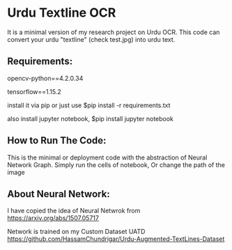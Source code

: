 # Urdu Textline OCR
It is a minimal version of my research project on Urdu OCR.
This code can convert your urdu "textline" (check test.jpg) into urdu text.

## Requirements:
opencv-python==4.2.0.34

tensorflow==1.15.2

install it via pip or just use $pip install -r requirements.txt

also install jupyter notebook, $pip install jupyter notebook

## How to Run The Code:
This is the minimal or deployment code with the abstraction of Neural Network Graph. Simply run the cells of notebook, Or change the path of the image

## About Neural Network:
I have copied the idea of Neural Netwrok from 
https://arxiv.org/abs/1507.05717

Network is trained on my Custom Dataset UATD https://github.com/HassamChundrigar/Urdu-Augmented-TextLines-Dataset
